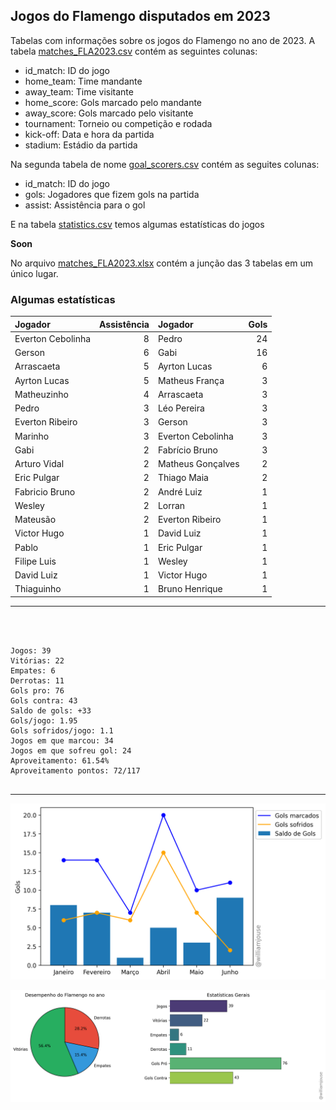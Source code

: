## Jogos do Flamengo disputados em 2023

Tabelas com informações sobre os jogos do Flamengo no ano de 2023. A tabela [matches_FLA2023.csv](https://github.com/williamjouse/jogos-Flamengo-2023/blob/main/data/matches_FLA2023.csv)
contém as seguintes colunas:

- id_match: ID do jogo
- home_team: Time mandante
- away_team: Time visitante
- home_score: Gols marcado pelo mandante
- away_score: Gols marcado pelo visitante
- tournament: Torneio ou competição e rodada
- kick-off: Data e hora da partida
- stadium: Estádio da partida


Na segunda tabela de nome [goal_scorers.csv](https://github.com/williamjouse/jogos-Flamengo-2023/blob/main/data/goal_scorers.csv) contém as seguites colunas:

- id_match: ID do jogo
- gols: Jogadores que fizem gols na partida
- assist: Assistência para o gol


E na tabela [statistics.csv](https://github.com/williamjouse/jogos-Flamengo-2023/blob/main/data/statistics.csv) temos algumas estatísticas do jogos 

**Soon**

No arquivo [matches_FLA2023.xlsx](https://github.com/williamjouse/jogos-Flamengo-2023/blob/main/data/matches_FLA2023.xlsx) contém a junção das 3 tabelas em um único lugar.




### Algumas estatísticas

| Jogador           |   Assistência | Jogador           |   Gols |
|:------------------|--------------:|:------------------|-------:|
| Everton Cebolinha |             8 | Pedro             |     24 |
| Gerson            |             6 | Gabi              |     16 |
| Arrascaeta        |             5 | Ayrton Lucas      |      6 |
| Ayrton Lucas      |             5 | Matheus França    |      3 |
| Matheuzinho       |             4 | Arrascaeta        |      3 |
| Pedro             |             3 | Léo Pereira       |      3 |
| Everton Ribeiro   |             3 | Gerson            |      3 |
| Marinho           |             3 | Everton Cebolinha |      3 |
| Gabi              |             2 | Fabrício Bruno    |      3 |
| Arturo Vidal      |             2 | Matheus Gonçalves |      2 |
| Eric Pulgar       |             2 | Thiago Maia       |      2 |
| Fabricio Bruno    |             2 | André Luiz        |      1 |
| Wesley            |             2 | Lorran            |      1 |
| Mateusão          |             2 | Everton Ribeiro   |      1 |
| Victor Hugo       |             1 | David Luiz        |      1 |
| Pablo             |             1 | Eric Pulgar       |      1 |
| Filipe Luis       |             1 | Wesley            |      1 |
| David Luiz        |             1 | Victor Hugo       |      1 |
| Thiaguinho        |             1 | Bruno Henrique    |      1 |





----

```



Jogos: 39
Vitórias: 22
Empates: 6
Derrotas: 11 
Gols pro: 76
Gols contra: 43
Saldo de gols: +33
Gols/jogo: 1.95
Gols sofridos/jogo: 1.1
Jogos em que marcou: 34
Jogos em que sofreu gol: 24 
Aproveitamento: 61.54%
Aproveitamento pontos: 72/117


```


----


![img1.png](figures/figure.png)

![img1.png](figures/figure2.png)